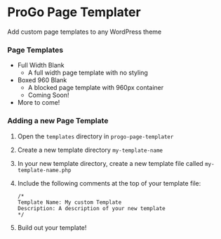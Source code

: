 # ProGo Page Templater
Add custom page templates to any WordPress theme

### Page Templates
- Full Width Blank
    - A full width page template with no styling
- Boxed 960 Blank
    - A blocked page template with 960px container
    - Coming Soon!
- More to come!


### Adding a new Page Template
1. Open the `templates` directory in `progo-page-templater`
2. Create a new template directory `my-template-name`
3. In your new template directory, create a new template file called `my-template-name.php`
4. Include the following comments at the top of your template file:

    ```
    /*
    Template Name: My custom Template
    Description: A description of your new template
    */
    ```

5. Build out your template!
